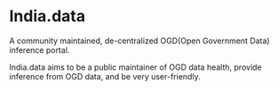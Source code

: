 # India.data
A community maintained, de-centralized OGD(Open Government Data) inference portal.

India.data aims to be a public maintainer of OGD data health, provide inference from OGD data, and be very user-friendly.
